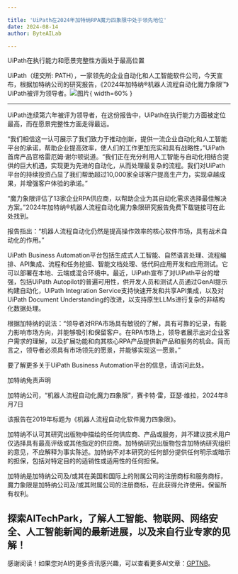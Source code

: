 ```yaml
---

title: 'UiPath在2024年加特纳RPA魔力四象限中处于领先地位'
date: 2024-08-14
author: ByteAILab

---
```


UiPath在执行能力和愿景完整性方面处于最高位置

UiPath（纽交所: PATH），一家领先的企业自动化和人工智能软件公司，今天宣布，根据加特纳公司的研究报告，《2024年加特纳®机器人流程自动化魔力象限™》UiPath被评为领导者。![图片](https://ai-techpark.com/wp-content/uploads/2024/08/UiPath-L-960x540.jpg){ width=60% }

---
 UiPath连续第六年被评为领导者，在这份报告中，UiPath在执行能力方面被定位最高，而在愿景完整性方面走得最远。

“我们相信这一认可展示了我们致力于推动创新，提供一流企业自动化和人工智能平台的承诺，帮助企业提高效率，使人们的工作更加充实和具有战略性，”UiPath首席产品官格雷厄姆·谢尔顿说道。“我们正在充分利用人工智能与自动化相结合提供的巨大机遇，实现更为先进的自动化，从而处理最复杂的流程。我们对UiPath平台的持续投资凸显了我们帮助超过10,000家全球客户提高生产力，实现卓越成果，并增强客户体验的承诺。”

“魔力象限评估了13家企业RPA供应商，以帮助企业为其自动化需求选择最佳解决方案。”2024年加特纳®机器人流程自动化魔力象限研究报告免费下载链接可在此处找到。

报告指出：“机器人流程自动化仍然是提高操作效率的核心软件市场，具有战术自动化的作用。”

UiPath Business Automation平台包括生成式人工智能、自然语言处理、流程编排、API集成、流程和任务挖掘、智能文档处理、低代码应用开发和应用测试。它可以部署在本地、云端或混合环境中。最近，UiPath宣布了对UiPath平台的增强，包括UiPath Autopilot的普遍可用性，供开发人员和测试人员通过GenAI提示构建自动化，UiPath Integration Service支持快速开发和共享API集成，以及对UiPath Document Understanding的改进，以支持原生LLMs进行复杂的非结构化数据处理。

根据加特纳的说法：“领导者对RPA市场具有敏锐的了解，具有可靠的记录，有能力影响市场方向，并能够吸引和保留客户。在RPA市场上，领导者展示出对企业客户需求的理解，以及扩展功能和向其核心RPA产品提供新产品和服务的机会。简而言之，领导者必须具有市场领先的愿景，并能够实现这一愿景。”

要了解更多关于UiPath Business Automation平台的信息，请访问此处。

加特纳免责声明

加特纳公司，“机器人流程自动化魔力四象限”，赛卡特·雷，亚瑟·维拉，2024年8月7日

该报告在2019年标题为《机器人流程自动化软件魔力四象限》。

加特纳不认可其研究出版物中描绘的任何供应商、产品或服务，并不建议技术用户仅选择具有最高评级或其他指定的供应商。加特纳研究出版物包含加特纳研究组织的意见，不应解释为事实陈述。加特纳不对本研究的任何部分提供任何明示或暗示的担保，包括对特定目的的适销性或适用性的任何担保。

加特纳是加特纳公司及/或其在美国和国际上的附属公司的注册商标和服务商标，魔力象限是加特纳公司及/或其附属公司的注册商标，在此获得允许使用。保留所有权利。

探索AITechPark，了解人工智能、物联网、网络安全、人工智能新闻的最新进展，以及来自行业专家的见解！
---
感谢阅读！如果您对AI的更多资讯感兴趣，可以查看更多AI文章：[GPTNB](https://gptnb.com)。